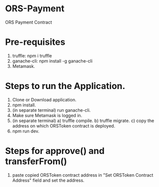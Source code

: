 # ORS-Payment
ORS Payment Contract

# Pre-requisites
1) truffle: npm i truffle
2) ganache-cli: npm install -g ganache-cli
3) Metamask.

# Steps to run the Application.
1) Clone or Download application.
2) npm install.
3) (in separate terminal) run ganache-cli.
4) Make sure Metamask is logged in.
5) (in separate terminal) 
	a) truffle compile.
	b) truffle migrate.
	c) copy the address on which ORSToken contract is deployed.
6) npm run dev.

# Steps for approve() and transferFrom()
1) paste copied ORSToken contract address in "Set ORSToken Contract Address" field and set the address. 





